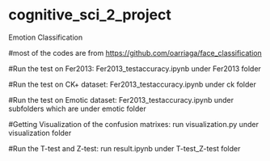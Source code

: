 # cognitive_sci_2_project
Emotion Classification

#most of the codes are from https://github.com/oarriaga/face_classification

#Run the test on Fer2013:
Fer2013_testaccuracy.ipynb under Fer2013 folder

#Run the test on CK+ dataset:
Fer2013_testaccuracy.ipynb under ck folder

#Run the test on Emotic dataset:
Fer2013_testaccuracy.ipynb under subfolders which are under emotic folder

#Getting Visualization of the confusion matrixes:
run visualization.py under visualization folder

#Run the T-test and Z-test:
run result.ipynb under T-test_Z-test folder
